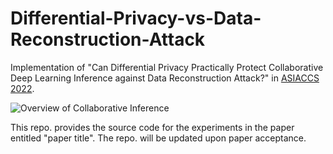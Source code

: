 # Differential-Privacy-vs-Data-Reconstruction-Attack
Implementation of "Can Differential Privacy Practically Protect Collaborative Deep Learning Inference against Data Reconstruction Attack?" in [ASIACCS 2022](https://asiaccs2022.conferenceservice.jp/).

![Overview of Collaborative Inference](https://user-images.githubusercontent.com/74033134/98463126-71397c00-21fc-11eb-9fad-33682cb9fd9d.jpg)

This repo. provides the source code for the experiments in the paper entitled "paper title". The repo. will be updated upon paper acceptance.
